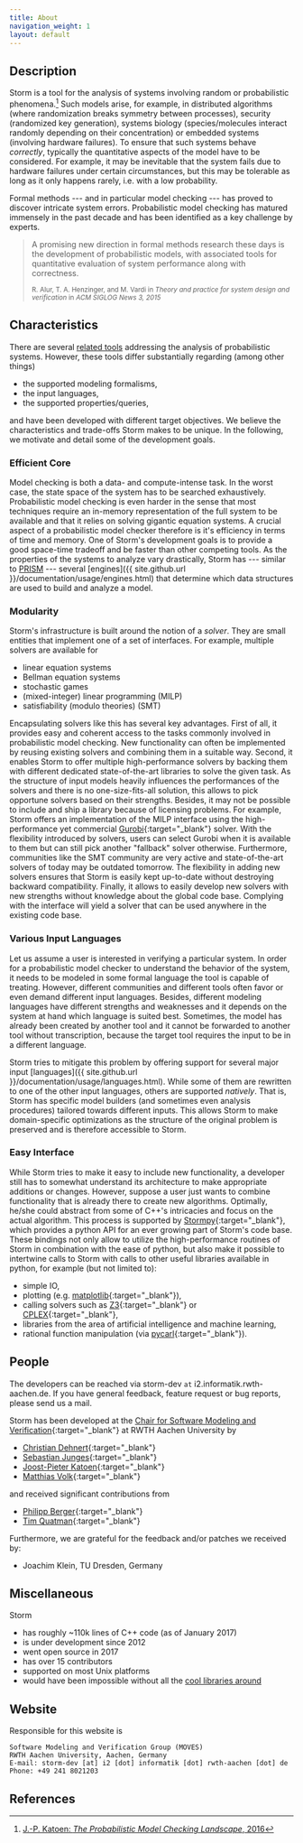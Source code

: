 ```yaml
---
title: About
navigation_weight: 1
layout: default
---
```


## Description

Storm is a tool for the analysis of systems involving random or probabilistic phenomena.[^1] Such models arise, for example, in distributed algorithms (where randomization breaks symmetry between processes), security (randomized key generation), systems biology (species/molecules interact randomly depending on their concentration) or embedded systems (involving hardware failures). To ensure that such systems behave *correctly*, typically the quantitative aspects of the model have to be considered. For example, it may be inevitable that the system fails due to hardware failures under certain circumstances, but this may be tolerable as long as it only happens rarely, i.e. with a low probability.

Formal methods --- and in particular model checking --- has proved to discover intricate system errors. Probabilistic model checking has matured immensely in the past decade and has been identified as a key challenge by experts.

<blockquote class="blockquote">
  <p>A promising new direction in formal methods research these days is the development of probabilistic models, with associated tools for quantitative evaluation of system performance along with correctness.</p>
  <small>R. Alur, T. A. Henzinger, and M. Vardi in <cite>Theory and practice for system design and verification</cite> in <cite>ACM SIGLOG News 3, 2015</cite></small>
</blockquote>

<!--
<blockquote class="blockquote">
<p>I conclude with a list of challenges for the future. [...], Probabilistic Model Checking, [...].</p>
<small>E. M. Clarke in <cite>The birth of model checking</cite> in <cite>25 years of model checking, volume 5000 of LNCS, 2008</cite></small>
</blockquote>
-->

## Characteristics

There are several [related tools](related-tools.html#related-tools) addressing the analysis of probabilistic systems. However, these tools differ substantially regarding (among other things)

- the supported modeling formalisms,
- the input languages,
- the supported properties/queries,

and have been developed with different target objectives. We believe the characteristics and trade-offs Storm makes to be unique. In the following, we motivate and detail some of the development goals.

### <i class="fa fa-tachometer" aria-hidden="true"></i> Efficient Core

Model checking is both a data- and compute-intense task. In the worst case, the state space of the system has to be searched exhaustively. Probabilistic model checking is even harder in the sense that most techniques require an in-memory representation of the full system to be available and that it relies on solving gigantic equation systems. A crucial aspect of a probabilistic model checker therefore is it's efficiency in terms of time and memory. One of Storm's development goals is to provide a good space-time tradeoff and be faster than other competing tools. As the properties of the systems to analyze vary drastically, Storm has --- similar to [PRISM](related-tools.html) --- several [engines]({{ site.github.url }}/documentation/usage/engines.html) that determine which data structures are used to build and analyze a model.

### <i class="fa fa-cogs" aria-hidden="true"></i> Modularity

Storm's infrastructure is built around the notion of a *solver*. They are small entities that implement one of a set of interfaces. For example, multiple solvers are available for

- linear equation systems
- Bellman equation systems
- stochastic games
- (mixed-integer) linear programming (MILP)
- satisfiability (modulo theories) (SMT)

Encapsulating solvers like this has several key advantages. First of all, it provides easy and coherent access to the tasks commonly involved in probabilistic model checking. New functionality can often be implemented by reusing existing solvers and combining them in a suitable way. Second, it enables Storm to offer multiple high-performance solvers by backing them with different dedicated state-of-the-art libraries to solve the given task. As the structure of input models heavily influences the performances of the solvers and there is no one-size-fits-all solution, this allows to pick opportune solvers based on their strengths. Besides, it may not be possible to include and ship a library because of licensing problems. For example, Storm offers an implementation of the MILP interface using the high-performance yet commercial [Gurobi](https://www.gurobi.com){:target="_blank"} solver. With the flexibility introduced by solvers, users can select Gurobi when it is available to them but can still pick another "fallback" solver otherwise. Furthermore, communities like the SMT community are very active and state-of-the-art solvers of today may be outdated tomorrow. The flexibility in adding new solvers ensures that Storm is easily kept up-to-date without destroying backward compatibility. Finally, it allows to easily develop new solvers with new strengths without knowledge about the global code base. Complying with the interface will yield a solver that can be used anywhere in the existing code base.

### <i class="fa fa-language" aria-hidden="true"></i> Various Input Languages

Let us assume a user is interested in verifying a particular system. In order for a probabilistic model checker to understand the behavior of the system, it needs to be modeled in some formal language the tool is capable of treating. However, different communities and different tools often favor or even demand different input languages. Besides, different modeling languages have different strengths and weaknesses and it depends on the system at hand which language is suited best. Sometimes, the model has already been created by another tool and it cannot be forwarded to another tool without transcription, because the target tool requires the input to be in a different language.

Storm tries to mitigate this problem by offering support for several major input [languages]({{ site.github.url }}/documentation/usage/languages.html). While some of them are rewritten to one of the other input languages, others are supported *natively*. That is, Storm has specific model builders (and sometimes even analysis procedures) tailored towards different inputs. This allows Storm to make domain-specific optimizations as the structure of the original problem is preserved and is therefore accessible to Storm.

### <i class="icon-python"></i> Easy Interface

While Storm tries to make it easy to include new functionality, a developer still has to somewhat understand its architecture to make appropriate additions or changes. However, suppose a user just wants to combine functionality that is already there to create new algorithms. Optimally, he/she could abstract from some of C++'s intricacies and focus on the actual algorithm. This process is supported by [Stormpy](https://moves-rwth.github.io/stormpy/){:target="_blank"}, which provides a python API for an ever growing part of Storm's code base. These bindings not only allow to utilize the high-performance routines of Storm in combination with the ease of python, but also make it possible to intertwine calls to Storm with calls to other useful libraries available in python, for example (but not limited to):

- simple IO,
- plotting (e.g. [matplotlib](http://matplotlib.org/){:target="_blank"}),
- calling solvers such as [Z3](https://github.com/Z3Prover/z3){:target="_blank"} or [CPLEX](https://www-01.ibm.com/software/commerce/optimization/cplex-optimizer/){:target="_blank"},
- libraries from the area of artificial intelligence and machine learning,
- rational function manipulation (via [pycarl](https://github.com/moves-rwth/pycarl){:target="_blank"}).

## People

The developers can be reached via storm-dev ```at``` i2.informatik.rwth-aachen.de. If you have general feedback, feature request or bug reports, please send us a mail.

Storm has been developed at the [Chair for Software Modeling and Verification](http://moves.rwth-aachen.de){:target="_blank"} at RWTH Aachen University by

- [Christian Dehnert](https://moves.rwth-aachen.de/people/dehnert/){:target="_blank"}
- [Sebastian Junges](https://moves.rwth-aachen.de/people/sebastian-junges/){:target="_blank"}
- [Joost-Pieter Katoen](https://moves.rwth-aachen.de/people/katoen/){:target="_blank"}
- [Matthias Volk](https://moves.rwth-aachen.de/people/volk/){:target="_blank"}

and received significant contributions from

- [Philipp Berger](https://moves.rwth-aachen.de/people/berger/){:target="_blank"}
- [Tim Quatman](https://moves.rwth-aachen.de/people/quatmann/){:target="_blank"}

Furthermore, we are grateful for the feedback and/or patches we received by:

- Joachim Klein, TU Dresden, Germany

## Miscellaneous

Storm

- has roughly ~110k lines of C++ code (as of January 2017)
- is under development since 2012
- went open source in 2017
- has over 15 contributors
- supported on most Unix platforms
- would have been impossible without all the [cool libraries around](related-tools.html#dependencies)

## Website

Responsible for this website is

```shell
Software Modeling and Verification Group (MOVES)
RWTH Aachen University, Aachen, Germany
E-mail: storm-dev [at] i2 [dot] informatik [dot] rwth-aachen [dot] de
Phone: +49 241 8021203
```
## References

[^1]: [J.-P. Katoen: *The Probabilistic Model Checking Landscape*, 2016](http://www-i2.informatik.rwth-aachen.de/pub/index.php?type=download&pub_id=1296)
